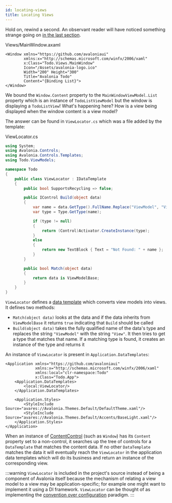 ```yaml
---
id: locating-views
title: Locating Views
---
```


Hold on, rewind a second. An observant reader will have noticed something strange going on [in the last section](https://docs.avaloniaui.net/tutorials/todo-list-app/wiring-up-the-views).

Views/MainWindow.axaml

```markup
<Window xmlns="https://github.com/avaloniaui"
        xmlns:x="http://schemas.microsoft.com/winfx/2006/xaml"
        x:Class="Todo.Views.MainWindow"
        Icon="/Assets/avalonia-logo.ico"
        Width="200" Height="300"
        Title="Avalonia Todo"
        Content="{Binding List}">
</Window>
```

We bound the `Window.Content` property to the `MainWindowViewModel.List` property which is an instance of `TodoListViewModel` but the window is displaying a `TodoListView`! What's happening here? How is a view being displayed when the window content is a view model?

The answer can be found in `ViewLocator.cs` which was a file added by the template:

ViewLocator.cs

```csharp
using System;
using Avalonia.Controls;
using Avalonia.Controls.Templates;
using Todo.ViewModels;

namespace Todo
{
    public class ViewLocator : IDataTemplate
    {
        public bool SupportsRecycling => false;

        public IControl Build(object data)
        {
            var name = data.GetType().FullName.Replace("ViewModel", "View");
            var type = Type.GetType(name);

            if (type != null)
            {
                return (Control)Activator.CreateInstance(type);
            }
            else
            {
                return new TextBlock { Text = "Not Found: " + name };
            }
        }

        public bool Match(object data)
        {
            return data is ViewModelBase;
        }
    }
}
```

`ViewLocator` defines a [data template](https://docs.avaloniaui.net/misc/wpf/datatemplates) which converts view models into views. It defines two methods:

* `Match(object data)` looks at the data and if the data inherits from `ViewModelBase` it returns `true` indicating that `Build` should be called
* `Build(object data)` takes the fully qualified name of the data's type and replaces the string `"ViewModel"` with the string `"View"`. It then tries to get a type that matches that name. If a matching type is found, it creates an instance of the type and returns it

An instance of `ViewLocator` is present in `Application.DataTemplates`:

```markup
<Application xmlns="https://github.com/avaloniaui"
             xmlns:x="http://schemas.microsoft.com/winfx/2006/xaml"
             xmlns:local="clr-namespace:Todo"
             x:Class="Todo.App">
    <Application.DataTemplates>
        <local:ViewLocator/>
    </Application.DataTemplates>

    <Application.Styles>
        <StyleInclude Source="avares://Avalonia.Themes.Default/DefaultTheme.xaml"/>
        <StyleInclude Source="avares://Avalonia.Themes.Default/Accents/BaseLight.xaml"/>
    </Application.Styles>
</Application>
```

When an instance of [ContentControl](https://docs.avaloniaui.net/docs/controls/contentcontrol) \(such as `Window`\) has its `Content` property set to a non-control, it searches up the tree of controls for a `DataTemplate` that matches the content data. If no other `DataTemplate` matches the data it will eventually reach the `ViewLocator` in the application data templates which will do its business and return an instance of the corresponding view.

:::warning
 `ViewLocator` is included in the project's source instead of being a component of Avalonia itself because the mechanism of relating a view model to a view may be application-specific; for example one might want to implement it using a DI framework. `ViewLocator` can be thought of as implementing the [convention over configuration](https://en.wikipedia.org/wiki/Convention_over_configuration) paradigm.
:::
